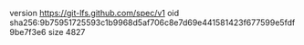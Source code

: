 version https://git-lfs.github.com/spec/v1
oid sha256:9b75951725593c1b9968d5af706c8e7d69e441581423f677599e5fdf9be7f3e6
size 4827
